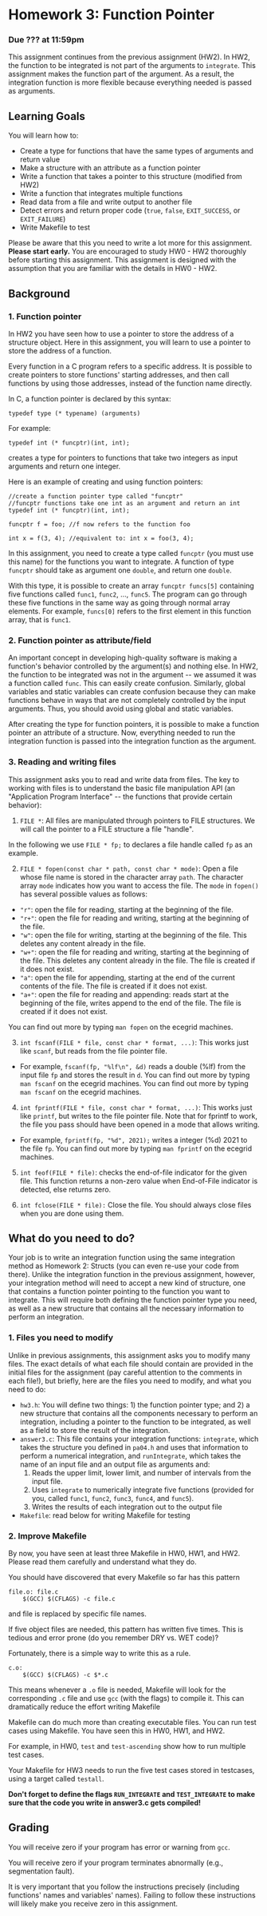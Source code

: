 # Homework 3: Function Pointer

### Due ??? at 11:59pm

This assignment continues from the previous assignment (HW2).  In
HW2, the function to be integrated is not part of the arguments to `integrate`.
This assignment makes the function part of the argument. As a result,
the integration function is more flexible because everything needed
is passed as arguments.

## Learning Goals

You will learn how to:
* Create a type for functions that have the same types of arguments and return value
* Make a structure with an attribute as a function pointer
* Write a function that takes a pointer to this structure (modified from HW2)
* Write a function that integrates multiple functions
* Read data from a file and write output to another file
* Detect errors and return proper code (`true`, `false`, `EXIT_SUCCESS`, or `EXIT_FAILURE`)
* Write Makefile to test

Please be aware that this you need to write a lot more for this
assignment. **Please start early.** You are encouraged to study HW0 - HW2
thoroughly before starting this assignment. This assignment is
designed with the assumption that you are familiar with the details
in HW0 - HW2.

## Background

### 1. Function pointer

In HW2 you have seen how to use a pointer to store the address of a structure object. 
Here in this assignment, you will learn to use a pointer to store the address of a function.

Every function in a C program refers to a specific address. It is possible to create pointers to store
functions' starting addresses, and then call functions by using those addresses, instead of the function name directly.

In C, a function pointer is declared by this syntax:

`typedef type (* typename) (arguments)`

For example:

`typedef int (* funcptr)(int, int);`

creates a type for pointers to functions that take two integers
as input arguments and return one integer.

Here is an example of creating and using function pointers:

```
//create a function pointer type called "funcptr"
//funcptr functions take one int as an argument and return an int
typedef int (* funcptr)(int, int); 

funcptr f = foo; //f now refers to the function foo

int x = f(3, 4); //equivalent to: int x = foo(3, 4);
```

In this assignment, you need to create a type called `funcptr` (you must
use this name) for the functions you want to integrate.
A function of type `funcptr` should take as argument one `double`, and return one `double`.

With this type, it is possible to create an array `funcptr funcs[5]` containing five functions called
`func1`, `func2`, ..., `func5`. The program can go through these five functions in the same way
as going through normal array elements. 
For example, `funcs[0]` refers to the first element in this function array, that is `func1`.

### 2. Function pointer as attribute/field

An important concept in developing high-quality software is making a
function's behavior controlled by the argument(s) and nothing else. In
HW2, the function to be integrated was not in the argument -- we assumed it was a function called `func`.
This can easily create confusion. Similarly, global variables and static
variables can create confusion because they can make functions behave
in ways that are not completely controlled by the input arguments.
Thus, you should avoid using global and static variables.

After creating the type for function pointers, it is possible to make a
function pointer an attribute of a structure.  Now, everything needed
to run the integration function is passed into the integration
function as the argument. 

### 3. Reading and writing files

This assignment asks you to read and write data from files. The key to working with files is to 
understand the basic file manipulation API (an "Application Program Interface" -- the functions that provide certain behavior):

1) `FILE *`: All files are manipulated through pointers to FILE structures. We will call the pointer to a FILE structure a file "handle".

In the following we use `FILE * fp;` to declares a file handle called `fp` as an example.

2) `FILE * fopen(const char * path, const char * mode)`: Open a file whose file name is stored in the character array `path`.
The character array `mode` indicates how you want to access the file. The `mode` in `fopen()` has several possible values as follows:

* `"r"`: open the file for reading, starting at the beginning of the file.
* `"r+"`: open the file for reading and writing, starting at the beginning of the file.
* `"w"`: open the file for writing, starting at the beginning of the file. This deletes any content already in the file.
* `"w+"`: open the file for reading and writing, starting at the beginning of the file. This deletes any content already in the file. The file is created if it does not exist.
* `"a"`: open the file for appending, starting at the end of the current contents of the file. The file is created if it does not exist.
* `"a+"`: open the file for reading and appending: reads start at the beginning of the file, writes append to the end of the file. The file is created if it does not exist.

You can find out more by typing `man fopen` on the ecegrid machines.

3) `int fscanf(FILE * file, const char * format, ...)`: This works just like `scanf`, but reads from the file pointer file.

* For example, `fscanf(fp, "%lf\n", &d)` reads a double (%lf) from the input file `fp` and stores the result in `d`. You can find out more by typing `man fscanf` on the ecegrid machines. You can find out more by typing `man fscanf` on the ecegrid machines.

4) `int fprintf(FILE * file, const char * format, ...)`: This works just like `printf`, but writes to the file pointer file. Note that for fprintf to work, the file you pass should have been opened in a mode that allows writing.

* For example, `fprintf(fp, "%d", 2021);` writes a integer (%d) 2021 to the file `fp`. You can find out more by typing `man fprintf` on the ecegrid machines.

5) `int feof(FILE * file)`: checks the end-of-file indicator for the given file. This function returns a non-zero value when End-of-File indicator is detected, else returns zero.

6) `int fclose(FILE * file):` Close the file. You should always close files when you are done using them.

## What do you need to do?

Your job is to write an integration function using the same integration method as Homework 2: Structs (you can even re-use your code from there). Unlike the integration function in the previous assignment, however, your integration method will need to accept a new kind of structure, one that contains a function pointer pointing to the function you want to integrate. This will require both defining the function pointer type you need, as well as a new structure that contains all the necessary information to perform an integration.

### 1. Files you need to modify

Unlike in previous assignments, this assignment asks you to modify many files. The exact details of what each file should contain are provided in the initial files for the assignment (pay careful attention to the comments in each file!), but briefly, here are the files you need to modify, and what you need to do:

* `hw3.h`: You will define two things: 1) the function pointer type;
  and 2) a new structure that contains all the components necessary to perform an integration,
  including a pointer to the function to be integrated, as well as a field to
  store the result of the integration.
* `answer3.c`: This file contains your integration functions: `integrate`, which takes the structure you defined in `pa04.h` and uses that information to perform a numerical integration, and `runIntegrate`, which takes the name of an input file and an output file as arguments and:
    1) Reads the upper limit, lower limit, and number of intervals from the input file.
    2) Uses `integrate` to numerically integrate five functions (provided for you, called `func1`, `func2`, `func3`, `func4`, and `func5`).
    3) Writes the results of each integration out to the output file
* `Makefile`: read below for writing Makefile for testing 

### 2. Improve Makefile

By now, you have seen at least three Makefile in HW0, HW1, and HW2.
Please read them carefully and understand what they do.

You should have discovered that every Makefile so far has this pattern

```
file.o: file.c
	$(GCC) $(CFLAGS) -c file.c
```	

and file is replaced by specific file names.

If five object files are needed, this pattern has written five times.  This
is tedious and error prone (do you remember DRY vs. WET code)?

Fortunately, there is a simple way to write this as a rule.

```
c.o: 
	$(GCC) $(CFLAGS) -c $*.c 
```

This means whenever a `.o` file is needed, Makefile will look for the 
corresponding `.c` file and use `gcc` (with the flags) to compile it.  This
can dramatically reduce the effort writing Makefile

Makefile can do much more than creating executable files. You can run
test cases using Makefile. You have seen this in HW0, HW1, and HW2.  

For example, in HW0, `test` and `test-ascending` show how to run multiple test cases.

Your Makefile for HW3 needs to run the five test cases stored in testcases,
using a target called `testall`.

**Don't forget to define the flags `RUN_INTEGRATE` and `TEST_INTEGRATE` to
make sure that the code you write in answer3.c gets compiled!**


## Grading

You will receive zero if your program has error or warning from `gcc`.

You will receive zero if your program terminates abnormally (e.g., segmentation fault).

It is very important that you follow the instructions precisely
(including functions' names and variables' names). Failing to follow
these instructions will likely make you receive zero in this
assignment.
